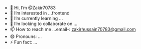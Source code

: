 - 👋 Hi, I’m @Zakir70783
- 👀 I’m interested in ...frontend
- 🌱 I’m currently learning ...
- 💞️ I’m looking to collaborate on ...
- 📫 How to reach me ...email-: zakirhussain70783@gmail.com
- 😄 Pronouns: ...
- ⚡ Fun fact: ...

<!---
Zakir70783/Zakir70783 is a ✨ special ✨ repository because its `README.md` (this file) appears on your GitHub profile.
You can click the Preview link to take a look at your changes.
--->
